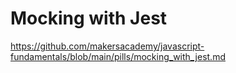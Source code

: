 # Mocking with Jest

https://github.com/makersacademy/javascript-fundamentals/blob/main/pills/mocking_with_jest.md
